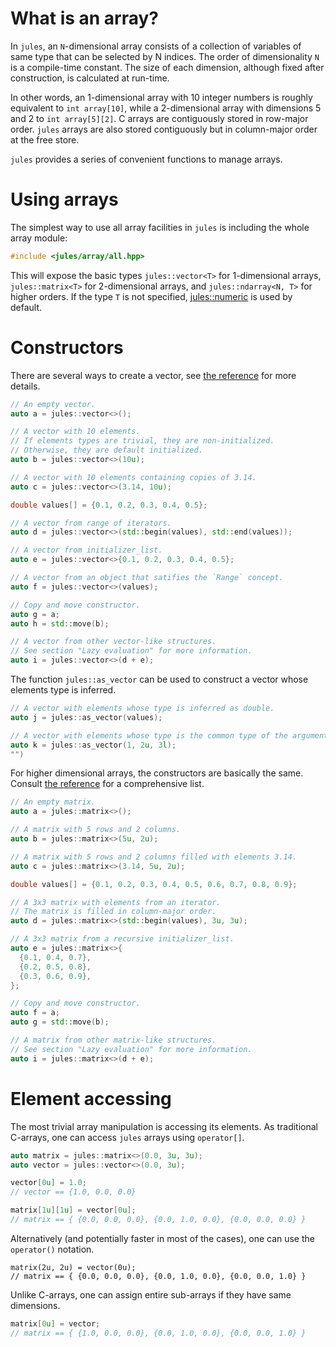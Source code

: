 ---
---

# What is an array?

In `jules`, an `N`-dimensional array consists of a collection of variables of
same type that can be selected by N indices. The order of dimensionality `N` is
a compile-time constant. The size of each dimension, although fixed after
construction, is calculated at run-time.

In other words, an 1-dimensional array with 10 integer numbers is roughly
equivalent to `int array[10]`, while a 2-dimensional array with dimensions
5 and 2 to `int array[5][2]`. C arrays are contiguously stored in row-major
order. `jules` arrays are also stored contiguously but in column-major order at
the free store.

`jules` provides a series of convenient functions to manage arrays.

# Using arrays

The simplest way to use all array facilities in `jules` is including the whole
array module:

``` cpp
#include <jules/array/all.hpp>
```

This will expose the basic types `jules::vector<T>` for 1-dimensional arrays,
`jules::matrix<T>` for 2-dimensional arrays, and `jules::ndarray<N, T>` for
higher orders.  If the type `T` is not specified,
[jules::numeric](doc_core__type.html#jules::numeric) is used by default.

# Constructors

There are several ways to create a vector, see [the
reference](doc_array__array.html#jules::base_array-T,1-) for more details.

``` cpp
// An empty vector.
auto a = jules::vector<>();

// A vector with 10 elements.
// If elements types are trivial, they are non-initialized.
// Otherwise, they are default initialized.
auto b = jules::vector<>(10u);

// A vector with 10 elements containing copies of 3.14.
auto c = jules::vector<>(3.14, 10u);

double values[] = {0.1, 0.2, 0.3, 0.4, 0.5};

// A vector from range of iterators.
auto d = jules::vector<>(std::begin(values), std::end(values));

// A vector from initializer_list.
auto e = jules::vector<>{0.1, 0.2, 0.3, 0.4, 0.5};

// A vector from an object that satifies the `Range` concept.
auto f = jules::vector<>(values);

// Copy and move constructor.
auto g = a;
auto h = std::move(b);

// A vector from other vector-like structures.
// See section "Lazy evaluation" for more information.
auto i = jules::vector<>(d + e);
```

The function `jules::as_vector` can be used to construct a vector whose
elements type is inferred.

``` cpp
// A vector with elements whose type is inferred as double.
auto j = jules::as_vector(values);

// A vector with elements whose type is the common type of the arguments.
auto k = jules::as_vector(1, 2u, 3l);
"")
```

For higher dimensional arrays, the constructors are basically the same.
Consult [the reference](doc_array__array.html#jules::base_array-T,N-) for
a comprehensive list.

``` cpp
// An empty matrix.
auto a = jules::matrix<>();

// A matrix with 5 rows and 2 columns.
auto b = jules::matrix<>(5u, 2u);

// A matrix with 5 rows and 2 columns filled with elements 3.14.
auto c = jules::matrix<>(3.14, 5u, 2u);

double values[] = {0.1, 0.2, 0.3, 0.4, 0.5, 0.6, 0.7, 0.8, 0.9};

// A 3x3 matrix with elements from an iterator.
// The matrix is filled in column-major order.
auto d = jules::matrix<>(std::begin(values), 3u, 3u);

// A 3x3 matrix from a recursive initializer_list.
auto e = jules::matrix<>{
  {0.1, 0.4, 0.7},
  {0.2, 0.5, 0.8},
  {0.3, 0.6, 0.9},
};

// Copy and move constructor.
auto f = a;
auto g = std::move(b);

// A matrix from other matrix-like structures.
// See section "Lazy evaluation" for more information.
auto i = jules::matrix<>(d + e);
```

# Element accessing

The most trivial array manipulation is accessing its elements.  As
traditional C-arrays, one can access `jules` arrays using `operator[]`.

```cpp
auto matrix = jules::matrix<>(0.0, 3u, 3u);
auto vector = jules::vector<>(0.0, 3u);

vector[0u] = 1.0;
// vector == {1.0, 0.0, 0.0}

matrix[1u][1u] = vector[0u];
// matrix == { {0.0, 0.0, 0.0}, {0.0, 1.0, 0.0}, {0.0, 0.0, 0.0} }
```

Alternatively (and potentially faster in most of the cases), one can
use the `operator()` notation.

```
matrix(2u, 2u) = vector(0u);
// matrix == { {0.0, 0.0, 0.0}, {0.0, 1.0, 0.0}, {0.0, 0.0, 1.0} }
```

Unlike C-arrays, one can assign entire sub-arrays if they have same
dimensions.

```cpp
matrix[0u] = vector;
// matrix == { {1.0, 0.0, 0.0}, {0.0, 1.0, 0.0}, {0.0, 0.0, 1.0} }
```
